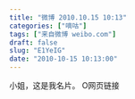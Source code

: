 ```yaml
---
title: "微博 2010.10.15 10:13"
categories: ["嘀咕"]
tags: ["来自微博 weibo.com"]
draft: false
slug: "E1YeIG"
date: "2010-10-15 10:13:00"
---
```


<p>小姐，这是我名片。 O网页链接 ​​​​</p>

